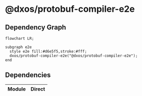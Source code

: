# @dxos/protobuf-compiler-e2e


## Dependency Graph
```mermaid
flowchart LR;

subgraph e2e
  style e2e fill:#d6e5f5,stroke:#fff;
  dxos/protobuf-compiler-e2e("@dxos/protobuf-compiler-e2e");
end

```
## Dependencies
| Module | Direct |
|---|---|
